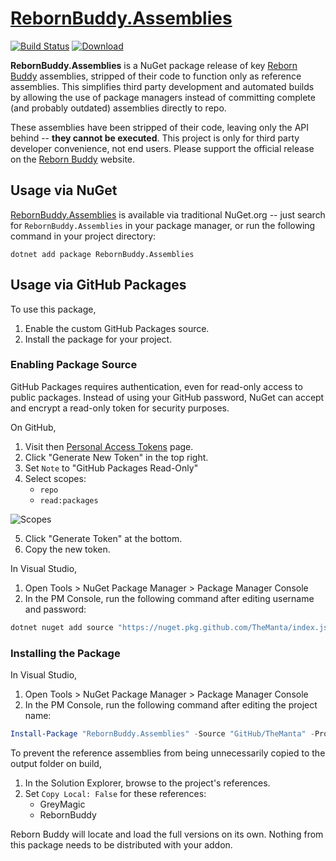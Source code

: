 # [RebornBuddy.Assemblies][0]

[0]: https://github.com/TheManta/RebornBuddy.Assemblies

[![Build Status][1]][2]
[![Download][3]][4]

[1]: https://github.com/TheManta/RebornBuddy.Assemblies/workflows/Publish/badge.svg
[2]: https://github.com/TheManta/RebornBuddy.Assemblies/actions "Build Status"
[3]: https://img.shields.io/badge/-DOWNLOAD-success
[4]: https://github.com/TheManta/RebornBuddy.Assemblies/packages "Download"

**RebornBuddy.Assemblies** is a NuGet package release of key [Reborn Buddy][5] assemblies, stripped of their code to function only as reference assemblies.  This simplifies third party development and automated builds by allowing the use of package managers instead of committing complete (and probably outdated) assemblies directly to repo.

These assemblies have been stripped of their code, leaving only the API behind -- **they cannot be executed**.  This project is only for third party developer convenience, not end users.  Please support the official release on the [Reborn Buddy][5] website.

[5]: https://www.rebornbuddy.com/ "Reborn Buddy"

## Usage via NuGet

[RebornBuddy.Assemblies](https://www.nuget.org/packages/RebornBuddy.Assemblies) is available via traditional NuGet.org -- just search for `RebornBuddy.Assemblies` in your package manager, or run the following command in your project directory:

```shell
dotnet add package RebornBuddy.Assemblies
```

## Usage via GitHub Packages

To use this package,

  1. Enable the custom GitHub Packages source.
  2. Install the package for your project.

### Enabling Package Source

GitHub Packages requires authentication, even for read-only access to public packages.  Instead of using your GitHub password, NuGet can accept and encrypt a read-only token for security purposes.

On GitHub,

  1. Visit then [Personal Access Tokens][6] page.
  2. Click "Generate New Token" in the top right.
  3. Set `Note` to "GitHub Packages Read-Only"
  4. Select scopes:
     * `repo`
     * `read:packages`

![Scopes][7]

  5. Click "Generate Token" at the bottom.
  6. Copy the new token.

[6]: https://github.com/settings/tokens "Personal Access Tokens"
[7]: https://i.imgur.com/F6T8hI2.png "Example"


In Visual Studio,

  1. Open Tools > NuGet Package Manager > Package Manager Console
  2. In the PM Console, run the following command after editing username and password:
  ```powershell
  dotnet nuget add source "https://nuget.pkg.github.com/TheManta/index.json" --name "GitHub/TheManta" --username "GITHUB_USER_HERE" --password "GITHUB_TOKEN_HERE"
  ```

### Installing the Package

In Visual Studio,

  1. Open Tools > NuGet Package Manager > Package Manager Console
  2. In the PM Console, run the following command after editing the project name:
  ```powershell
  Install-Package "RebornBuddy.Assemblies" -Source "GitHub/TheManta" -Project "YOUR_PROJECT_HERE"
  ```

To prevent the reference assemblies from being unnecessarily copied to the output folder on build,

  1. In the Solution Explorer, browse to the project's references.
  2. Set `Copy Local: False` for these references:
     * GreyMagic
     * RebornBuddy

Reborn Buddy will locate and load the full versions on its own.  Nothing from this package needs to be distributed with your addon.

